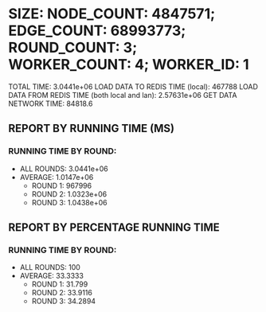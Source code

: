 
# SIZE: NODE_COUNT: 4847571; EDGE_COUNT: 68993773; ROUND_COUNT: 3; WORKER_COUNT: 4; WORKER_ID: 1
 TOTAL TIME: 3.0441e+06
 LOAD DATA TO REDIS TIME (local): 467788
 LOAD DATA FROM REDIS TIME (both local and lan): 2.57631e+06
 GET DATA NETWORK TIME: 84818.6

## REPORT BY RUNNING TIME (MS)

 ### RUNNING TIME BY ROUND:

  + ALL ROUNDS: 3.0441e+06
  + AVERAGE: 1.0147e+06
     + ROUND 1: 967996
     + ROUND 2: 1.0323e+06
     + ROUND 3: 1.0438e+06

## REPORT BY PERCENTAGE RUNNING TIME

 ### RUNNING TIME BY ROUND:

  + ALL ROUNDS: 100
  + AVERAGE: 33.3333
     + ROUND 1: 31.799
     + ROUND 2: 33.9116
     + ROUND 3: 34.2894

